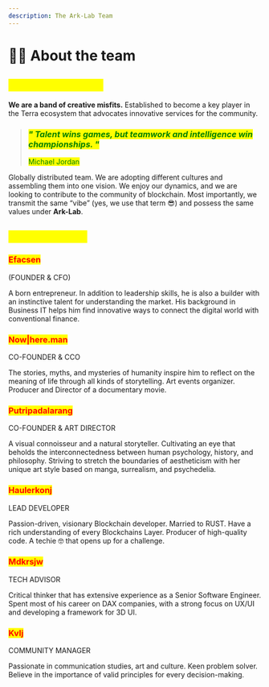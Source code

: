 ```yaml
---
description: The Ark-Lab Team
---
```


# 🧑🚀 About the team

## <mark style="color:yellow;">**The Ark-Lab Team**</mark>

**We are a band of creative misfits.** Established to become a key player in the Terra ecosystem that advocates innovative services for the community.

> ### _<mark style="color:green;">**" Talent wins games, but teamwork and intelligence win championships. "**</mark>_
>
> <mark style="color:green;">Michael Jordan</mark>

Globally distributed team. We are adopting different cultures and assembling them into one vision. We enjoy our dynamics, and we are looking to contribute to the community of blockchain. Most importantly, we transmit the same “vibe” (yes, we use that term :sunglasses:) and possess the same values under **Ark-Lab**.

## <mark style="color:yellow;">Ark-Lab Lineup</mark>

### <mark style="color:red;">**Efacsen**</mark>&#x20;

(FOUNDER & CFO)

A born entrepreneur. In addition to leadership skills, he is also a builder with an instinctive talent for understanding the market. His background in Business IT helps him find innovative ways to connect the digital world with conventional finance.&#x20;

### <mark style="color:red;">**Now|here.man**</mark>&#x20;

CO-FOUNDER & CCO

The stories, myths, and mysteries of humanity inspire him to reflect on the meaning of life through all kinds of storytelling. Art events organizer. Producer and Director of a documentary movie.

### <mark style="color:red;">**Putripadalarang**</mark>

CO-FOUNDER & ART DIRECTOR

A visual connoisseur and a natural storyteller. Cultivating an eye that beholds the interconnectedness between human psychology, history, and philosophy. Striving to stretch the boundaries of aestheticism with her unique art style based on manga, surrealism, and psychedelia.

### <mark style="color:red;">**Haulerkonj**</mark>

LEAD DEVELOPER

Passion-driven, visionary Blockchain developer. Married to RUST. Have a rich understanding of every Blockchains Layer. Producer of high-quality code. A techie 🤓 that opens up for a challenge.

### <mark style="color:red;">**Mdkrsjw**</mark>

TECH ADVISOR

Critical thinker that has extensive experience as a Senior Software Engineer. Spent most of his career on DAX companies, with a strong focus on UX/UI and developing a framework for 3D UI.

### <mark style="color:red;">Kvlj</mark>

COMMUNITY MANAGER

Passionate in communication studies, art and culture. Keen problem solver. Believe in the importance of valid principles for every decision-making.
